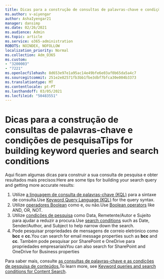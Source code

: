 ```yaml
---
title: Dicas para a construção de consultas de palavras-chave e condições de pesquisa
ms.author: v-aiyengar
author: AshaIyengar21
manager: dansimp
ms.date: 02/26/2021
ms.audience: Admin
ms.topic: article
ms.service: o365-administration
ROBOTS: NOINDEX, NOFOLLOW
localization_priority: Normal
ms.collection: Adm_O365
ms.custom:
- "3200003"
- "7221"
ms.openlocfilehash: 8d653e97e1a95ac14e49bfe6e03af0b65da5a4c7
ms.sourcegitcommit: 251e2e82571fb3bb1fbe3dbf7bfca30e004b3373
ms.translationtype: MT
ms.contentlocale: pt-PT
ms.lasthandoff: 03/05/2021
ms.locfileid: "50483551"
---
```

# <a name="tips-for-building-keyword-queries-and-search-conditions"></a><span data-ttu-id="f200a-102">Dicas para a construção de consultas de palavras-chave e condições de pesquisa</span><span class="sxs-lookup"><span data-stu-id="f200a-102">Tips for building keyword queries and search conditions</span></span>

<span data-ttu-id="f200a-103">Aqui ficam algumas dicas para construir a sua consulta de pesquisa e obter resultados mais precisos:</span><span class="sxs-lookup"><span data-stu-id="f200a-103">Here are some tips for building your search query and getting more accurate results:</span></span>

1. <span data-ttu-id="f200a-104">Utilize [a linguagem de consulta de palavras-chave (KQL)](https://go.microsoft.com/fwlink/?linkid=2101591) para a sintaxe de consulta.</span><span class="sxs-lookup"><span data-stu-id="f200a-104">Use [Keyword Query Language (KQL)](https://go.microsoft.com/fwlink/?linkid=2101591) for the query syntax.</span></span>
1. <span data-ttu-id="f200a-105">Utilize [operadores Boolean](https://go.microsoft.com/fwlink/?linkid=2101592) como e, ou não.</span><span class="sxs-lookup"><span data-stu-id="f200a-105">Use [Boolean operators](https://go.microsoft.com/fwlink/?linkid=2101592) like AND, OR, NOT.</span></span>
1. <span data-ttu-id="f200a-106">Utilize [condições de pesquisa](https://go.microsoft.com/fwlink/?linkid=2102410) como Data, Remetente/Autor e Sujeito para ajudar a reduzir a procura.</span><span class="sxs-lookup"><span data-stu-id="f200a-106">Use [search conditions](https://go.microsoft.com/fwlink/?linkid=2102410) such as Date, Sender/Author, and Subject to help narrow down the search.</span></span>
1. <span data-ttu-id="f200a-107">Pode pesquisar propriedades de mensagens de correio eletrónico como **bcc** e **cc.**</span><span class="sxs-lookup"><span data-stu-id="f200a-107">You can search for email message properties such as **bcc** and **cc**.</span></span> <span data-ttu-id="f200a-108">Também pode pesquisar por SharePoint e OneDrive para propriedades empresariais</span><span class="sxs-lookup"><span data-stu-id="f200a-108">You can also search for SharePoint and OneDrive for Business properties</span></span>

<span data-ttu-id="f200a-109">Para saber mais, consulte [as consultas de palavras-chave e as condições de pesquisa de conteúdos.](https://go.microsoft.com/fwlink/?linkid=2102411)</span><span class="sxs-lookup"><span data-stu-id="f200a-109">To learn more, see [Keyword queries and search conditions for Content Search](https://go.microsoft.com/fwlink/?linkid=2102411).</span></span>

